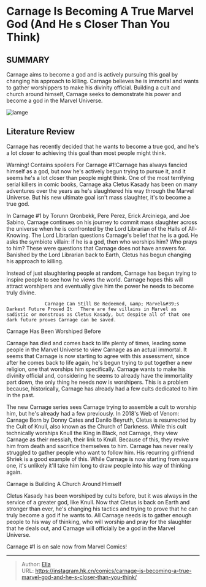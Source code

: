 # Carnage Is Becoming A True Marvel God (And He s Closer Than You Think)


## SUMMARY 



  Carnage aims to become a god and is actively pursuing this goal by changing his approach to killing.   Carnage believes he is immortal and wants to gather worshippers to make his divinity official.   Building a cult and church around himself, Carnage seeks to demonstrate his power and become a god in the Marvel Universe.  

![iamge](https://static1.srcdn.com/wordpress/wp-content/uploads/2023/11/maximum-carnage-cover.jpg)

## Literature Review

Carnage has recently decided that he wants to become a true god, and he&#39;s a lot closer to achieving this goal than most people might think.




Warning! Contains spoilers For Carnage #1!Carnage has always fancied himself as a god, but now he&#39;s actively begun trying to pursue it, and it seems he&#39;s a lot closer than people might think. One of the most terrifying serial killers in comic books, Carnage aka Cletus Kasady has been on many adventures over the years as he&#39;s slaughtered his way through the Marvel Universe. But his new ultimate goal isn&#39;t mass slaughter, it&#39;s to become a true god.




In Carnage #1 by Torunn Gronbekk, Pere Perez, Erick Arciniega, and Joe Sabino, Carnage continues on his journey to commit mass slaughter across the universe when he is confronted by the Lord Librarian of the Halls of All-Knowing. The Lord Librarian questions Carnage&#39;s belief that he is a god. He asks the symbiote villain: if he is a god, then who worships him? Who prays to him? These were questions that Carnage does not have answers for. Banished by the Lord Librarian back to Earth, Cletus has begun changing his approach to killing.



          

Instead of just slaughtering people at random, Carnage has begun trying to inspire people to see how he views the world. Carnage hopes this will attract worshipers and eventually give him the power he needs to become truly divine.




                  Carnage Can Still Be Redeemed, &amp; Marvel&#39;s Darkest Future Proved It   There are few villains in Marvel as sadistic or monstrous as Cletus Kasady, but despite all of that one dark future proves Carnage can be saved.   


 Carnage Has Been Worshiped Before 
          

Carnage has died and comes back to life plenty of times, leading some people in the Marvel Universe to view Carnage as an actual immortal. It seems that Carnage is now starting to agree with this assessment, since after he comes back to life again, he&#39;s begun trying to put together a new religion, one that worships him specifically. Carnage wants to make his divinity official and, considering he seems to already have the immortality part down, the only thing he needs now is worshipers. This is a problem because, historically, Carnage has already had a few cults dedicated to him in the past.




The new Carnage series sees Carnage trying to assemble a cult to worship him, but he&#39;s already had a few previously. In 2018&#39;s Web of Venom: Carnage Born by Donny Cates and Danilo Beyruth, Cletus is resurrected by the Cult of Knull, also known as the Church of Darkness. While this cult technically worships Knull the King in Black, not Carnage, they view Carnage as their messiah, their link to Knull. Because of this, they revive him from death and sacrifice themselves to him. Carnage has never really struggled to gather people who want to follow him. His recurring girlfriend Shriek is a good example of this. While Carnage is now starting from square one, it&#39;s unlikely it&#39;ll take him long to draw people into his way of thinking again.



 Carnage is Building A Church Around Himself 


          

Cletus Kasady has been worshiped by cults before, but it was always in the service of a greater god, like Knull. Now that Cletus is back on Earth and stronger than ever, he&#39;s changing his tactics and trying to prove that he can truly become a god if he wants to. All Carnage needs is to gather enough people to his way of thinking, who will worship and pray for the slaughter that he deals out, and Carnage will officially be a god in the Marvel Universe.






Carnage #1 is on sale now from Marvel Comics!





---

> Author: [Ella](https://instagram.hk.cn/)  
> URL: https://instagram.hk.cn/comics/carnage-is-becoming-a-true-marvel-god-and-he-s-closer-than-you-think/  


